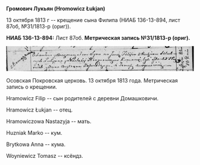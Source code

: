 **Громович Лукьян (Hromowicz Łukjan)**

13 октября 1813 г -- крещение сына Филипа (НИАБ 136-13-894, лист 87об,
№31/1813-р (ориг)).

**НИАБ 136-13-894:** Лист 87об. **Метрическая запись №31/1813-р
(ориг).**

![](./media/126ec8c2be20af50b45dbf4eda0d5e94cfc365c7.png)

Осовская Покровская церковь. 13 октября 1813 года. Метрическая запись о
крещении.

Hramowicz Filip -- сын родителей с деревни Домашковичи.

Hramowicz Łukjan -- отец.

Hramowiczowa Nastazyja -- мать.

Huzniak Marko -- кум.

Brytkowa Anna -- кума.

Woyniewicz Tomasz -- ксёндз.
